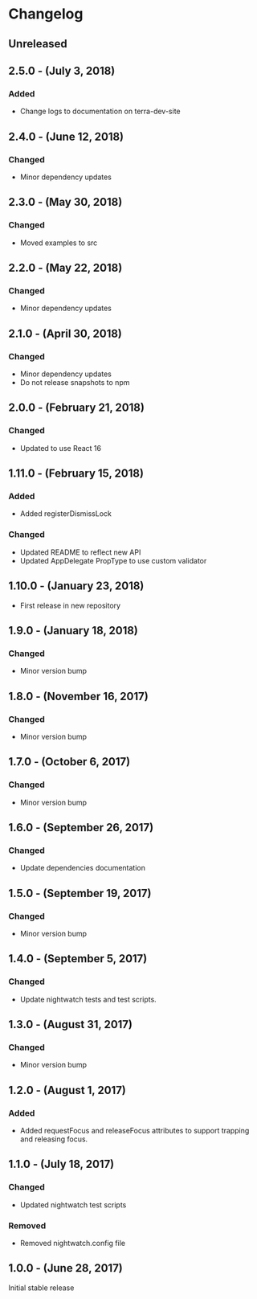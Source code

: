Changelog
=========

Unreleased
----------

2.5.0 - (July 3, 2018)
------------------
### Added
* Change logs to documentation on terra-dev-site

2.4.0 - (June 12, 2018)
------------------
### Changed
* Minor dependency updates

2.3.0 - (May 30, 2018)
------------------
### Changed
* Moved examples to src

2.2.0 - (May 22, 2018)
------------------
### Changed
* Minor dependency updates

2.1.0 - (April 30, 2018)
------------------
### Changed
* Minor dependency updates
* Do not release snapshots to npm

2.0.0 - (February 21, 2018)
------------------
### Changed
* Updated to use React 16

1.11.0 - (February 15, 2018)
------------------
### Added
* Added registerDismissLock

### Changed
* Updated README to reflect new API
* Updated AppDelegate PropType to use custom validator

1.10.0 - (January 23, 2018)
------------------
* First release in new repository

1.9.0 - (January 18, 2018)
------------------
### Changed
* Minor version bump

1.8.0 - (November 16, 2017)
------------------
### Changed
* Minor version bump

1.7.0 - (October 6, 2017)
------------------
### Changed
* Minor version bump

1.6.0 - (September 26, 2017)
------------------
### Changed
* Update dependencies documentation

1.5.0 - (September 19, 2017)
------------------
### Changed
* Minor version bump

1.4.0 - (September 5, 2017)
------------------
### Changed
* Update nightwatch tests and test scripts.

1.3.0 - (August 31, 2017)
------------------
### Changed
* Minor version bump

1.2.0 - (August 1, 2017)
------------------
### Added
* Added requestFocus and releaseFocus attributes to support trapping and releasing focus.

1.1.0 - (July 18, 2017)
------------------
### Changed
* Updated nightwatch test scripts

### Removed
* Removed nightwatch.config file

1.0.0 - (June 28, 2017)
------------------
Initial stable release
